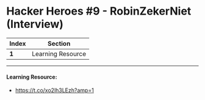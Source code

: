 # Hacker Heroes #9 - RobinZekerNiet (Interview)

Index | Section
--- | ---
**1** | Learning Resource

___


#### Learning Resource: 

* https://t.co/xo2lh3LEzh?amp=1